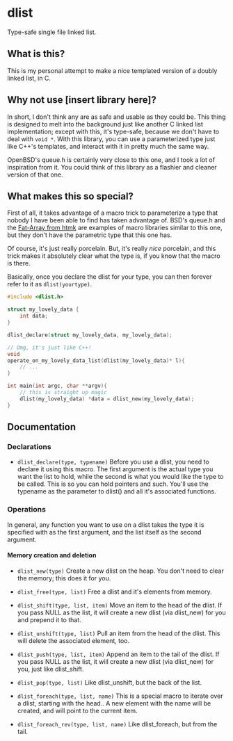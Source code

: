 # dlist
Type-safe single file linked list.

## What is this?
This is my personal attempt to make a nice templated version of a doubly linked list, in C.

## Why not use [insert library here]?
In short, I don't think any are as safe and usable as they could be. This thing is designed to melt into the background just like another C
linked list implementation; except with this, it's type-safe, because we don't have to deal with `void *`. With this library, you can use a parameterized type just like C++'s templates, and interact with it in pretty much the same way.

OpenBSD's queue.h is certainly very close to this one, and I took a lot of inspiration from it. You could think of this library as a flashier and cleaner version of that one.

## What makes this so special?
First of all, it takes advantage of a macro trick to parameterize a type that nobody I have been able to find has taken advantage of. BSD's queue.h and the [Fat-Array from htmk](https://github.com/htmk/Fat-Array) are examples of macro libraries similar to this one, but they don't have the parametric type that this one has.

Of course, it's just really porcelain. But, it's really _nice_ porcelain, and this trick makes it absolutely clear what the type is, if you know that the macro is there.

Basically, once you declare the dlist for your type, you can then forever refer to it as `dlist(yourtype)`.

```c
#include <dlist.h>

struct my_lovely_data {
    int data;
}

dlist_declare(struct my_lovely_data, my_lovely_data);

// Omg, it's just like C++!
void
operate_on_my_lovely_data_list(dlist(my_lovely_data)* l){
    // ...
}

int main(int argc, char **argv){
    // this is straight up magic
    dlist(my_lovely_data) *data = dlist_new(my_lovely_data);
}
```

## Documentation

### Declarations
- `dlist_declare(type, typename)`
    Before you use a dlist, you need to declare it using this macro. The first argument is the actual type
    you want the list to hold, while the second is what you would like the type to be called. This
    is so you can hold pointers and such. You'll use the typename as the parameter to dlist() and all
    it's associated functions.

### Operations
In general, any function you want to use on a dlist takes the type it is specified with
as the first argument, and the list itself as the second argument.

#### Memory creation and deletion
- `dlist_new(type)`
    Create a new dlist on the heap. You don't need to clear the memory; this does it for you.

- `dlist_free(type, list)`
    Free a dlist and it's elements from memory.

- `dlist_shift(type, list, item)`
    Move an item to the head of the dlist. If you pass NULL as the list, it will create
    a new dlist (via dlist_new) for you and prepend it to that.

- `dlist_unshift(type, list)`
    Pull an item from the head of the dlist. This will delete the associated element, too.

- `dlist_push(type, list, item)`
    Append an item to the tail of the dlist. If you pass NULL as the list, it will create
    a new dlist (via dlist_new) for you, just like dlist_shift.

- `dlist_pop(type, list)`
    Like dlist_unshift, but the back of the list.

- `dlist_foreach(type, list, name)`
    This is a special macro to iterate over a dlist, starting with the head.. A new element with the name will be created, and will point to the current item.

- `dlist_foreach_rev(type, list, name)`
    Like dlist_foreach, but from the tail.

